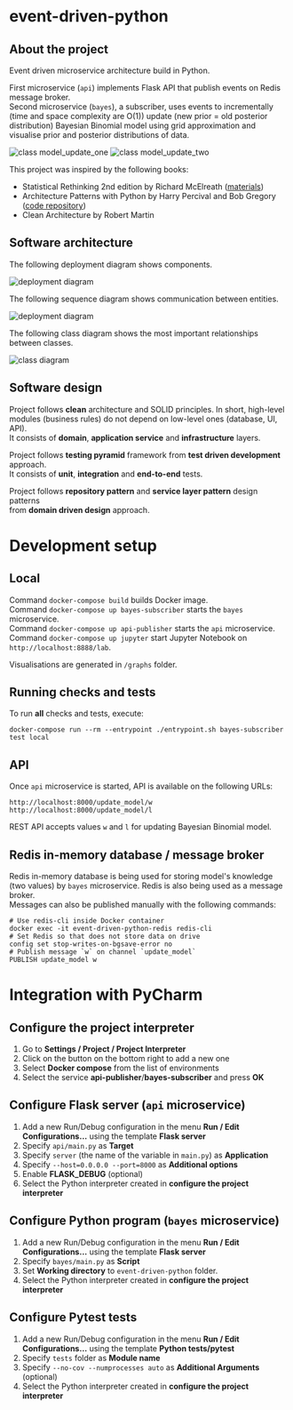 # event-driven-python
## About the project
Event driven microservice architecture build in Python.

First microservice (`api`) implements Flask API that publish events on Redis message broker.  
Second microservice (`bayes`), a subscriber, uses events to incrementally (time and space complexity are O(1)) update 
(new prior = old posterior distribution) Bayesian Binomial model using grid approximation and visualise prior and posterior distributions of data.

![class model_update_one](docs/model_update_one.png)
![class model_update_two](docs/model_update_two.png)

This project was inspired by the following books:
- Statistical Rethinking 2nd edition by Richard McElreath ([materials](https://xcelab.net/rm/statistical-rethinking/))
- Architecture Patterns with Python by Harry Percival and Bob Gregory ([code repository](https://github.com/cosmicpython/code))
- Clean Architecture by Robert Martin


## Software architecture
The following deployment diagram shows components.

![deployment diagram](docs/deployment_diagram.png)

The following sequence diagram shows communication between entities.

![deployment diagram](docs/sequence_diagram.png)

The following class diagram shows the most important relationships between classes.

![class diagram](docs/class_diagram.png)

## Software design

Project follows **clean** architecture and SOLID principles. In short, high-level modules (business rules) 
do not depend on low-level ones (database, UI, API).  
It consists of **domain**, **application service** and **infrastructure** layers.

Project follows **testing pyramid** framework from **test driven development** approach.  
It consists of **unit**, **integration** and **end-to-end** tests.

Project follows **repository pattern** and **service layer pattern** design patterns  
from **domain driven design** approach.


# Development setup

## Local
Command `docker-compose build` builds Docker image.  
Command `docker-compose up bayes-subscriber` starts the `bayes` microservice.  
Command `docker-compose up api-publisher` starts the `api` microservice.  
Command `docker-compose up jupyter` start Jupyter Notebook on `http://localhost:8888/lab`.

Visualisations are generated in `/graphs` folder.

## Running checks and tests

To run **all** checks and tests, execute:

```shell
docker-compose run --rm --entrypoint ./entrypoint.sh bayes-subscriber test local
```


## API
Once `api` microservice is started, API is available on the following URLs:
```shell
http://localhost:8000/update_model/w
http://localhost:8000/update_model/l
```
REST API accepts values `w` and `l` for updating Bayesian Binomial model.


## Redis in-memory database / message broker

Redis in-memory database is being used for storing model's knowledge (two values) by `bayes` microservice.
Redis is also being used as a message broker.  
Messages can also be published manually with the following commands:

```shell
# Use redis-cli inside Docker container
docker exec -it event-driven-python-redis redis-cli
# Set Redis so that does not store data on drive
config set stop-writes-on-bgsave-error no
# Publish message `w` on channel `update_model`
PUBLISH update_model w
```


# Integration with PyCharm

## Configure the project interpreter

1. Go to **Settings / Project / Project Interpreter**
2. Click on the button on the bottom right to add a new one
3. Select **Docker compose** from the list of environments
4. Select the service **api-publisher**/**bayes-subscriber** and press **OK**

## Configure Flask server (`api` microservice)

1. Add a new Run/Debug configuration in the menu **Run / Edit Configurations...**
using the template **Flask server**
2. Specify `api/main.py` as **Target**
3. Specify `server` (the name of the variable in `main.py`) as **Application**
4. Specify `--host=0.0.0.0 --port=8000` as **Additional options**
5. Enable **FLASK_DEBUG** (optional)
6. Select the Python interpreter created in **configure the project interpreter**


## Configure Python program (`bayes` microservice)

1. Add a new Run/Debug configuration in the menu **Run / Edit Configurations...**
using the template **Flask server**
2. Specify `bayes/main.py` as **Script**
3. Set **Working directory** to `event-driven-python` folder.
4. Select the Python interpreter created in **configure the project interpreter**

## Configure Pytest tests

1. Add a new Run/Debug configuration in the menu **Run / Edit Configurations...**
using the template **Python tests/pytest**
2. Specify `tests` folder as **Module name**
3. Specify `--no-cov --numprocesses auto` as **Additional Arguments** (optional)
4. Select the Python interpreter created in **configure the project interpreter**
